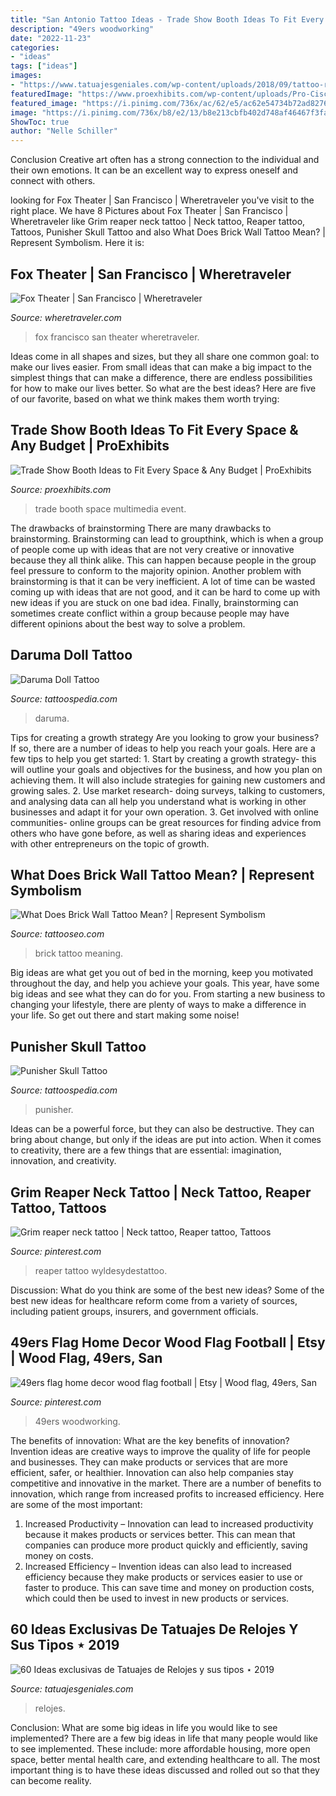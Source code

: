 ```yaml
---
title: "San Antonio Tattoo Ideas - Trade Show Booth Ideas To Fit Every Space &amp; Any Budget"
description: "49ers woodworking"
date: "2022-11-23"
categories:
- "ideas"
tags: ["ideas"]
images:
- "https://www.tatuajesgeniales.com/wp-content/uploads/2018/09/tattoo-reloj-con-rosas-5.jpg?189db0"
featuredImage: "https://www.proexhibits.com/wp-content/uploads/Pro-Cisco_Umbrella_Airstream-RSA2018-4377-300-1.jpg"
featured_image: "https://i.pinimg.com/736x/ac/62/e5/ac62e54734b72ad827623b2e02869f98.jpg"
image: "https://i.pinimg.com/736x/b8/e2/13/b8e213cbfb402d748af46467f3fa391e.jpg"
ShowToc: true
author: "Nelle Schiller"
---
```



Conclusion
Creative art often has a strong connection to the individual and their own emotions. It can be an excellent way to express oneself and connect with others.

	

		
looking for Fox Theater | San Francisco | Wheretraveler you've visit to the right place. We have 8 Pictures about Fox Theater | San Francisco | Wheretraveler like Grim reaper neck tattoo | Neck tattoo, Reaper tattoo, Tattoos, Punisher Skull Tattoo and also What Does Brick Wall Tattoo Mean? | Represent Symbolism. Here it is:
		
    
## Fox Theater | San Francisco | Wheretraveler

<img loading=lazy src="https://www.wheretraveler.com/sites/default/files/images/6808720027_66e5ee118c_o.jpg" onerror="this.onerror=null;this.src='https://tse1.mm.bing.net/th?id=OIP.MWz3cHOA7NNReS509l7bwwHaGE&amp;pid=15.1';" alt="Fox Theater | San Francisco | Wheretraveler">

_Source: wheretraveler.com_

>fox francisco san theater wheretraveler. 

	

Ideas come in all shapes and sizes, but they all share one common goal: to make our lives easier. From small ideas that can make a big impact to the simplest things that can make a difference, there are endless possibilities for how to make our lives better. So what are the best ideas? Here are five of our favorite, based on what we think makes them worth trying: 

    
## Trade Show Booth Ideas To Fit Every Space &amp; Any Budget | ProExhibits

<img loading=lazy src="https://www.proexhibits.com/wp-content/uploads/Pro-Cisco_Umbrella_Airstream-RSA2018-4377-300-1.jpg" onerror="this.onerror=null;this.src='https://tse1.mm.bing.net/th?id=OIP.IOSW0ihGdpMEFNDmDWV1AgHaE7&amp;pid=15.1';" alt="Trade Show Booth Ideas to Fit Every Space &amp; Any Budget | ProExhibits">

_Source: proexhibits.com_

>trade booth space multimedia event. 

	

The drawbacks of brainstorming
There are many drawbacks to brainstorming. Brainstorming can lead to groupthink, which is when a group of people come up with ideas that are not very creative or innovative because they all think alike. This can happen because people in the group feel pressure to conform to the majority opinion. Another problem with brainstorming is that it can be very inefficient. A lot of time can be wasted coming up with ideas that are not good, and it can be hard to come up with new ideas if you are stuck on one bad idea. Finally, brainstorming can sometimes create conflict within a group because people may have different opinions about the best way to solve a problem.

    
## Daruma Doll Tattoo

<img loading=lazy src="http://tattoospedia.com/wp-content/uploads/2016/03/Daruma-Doll-Tattoo-1077.jpg" onerror="this.onerror=null;this.src='https://tse1.mm.bing.net/th?id=OIP.Be1z4E76ZKz-11YKq5jmmQHaFj&amp;pid=15.1';" alt="Daruma Doll Tattoo">

_Source: tattoospedia.com_

>daruma. 

	

Tips for creating a growth strategy
Are you looking to grow your business? If so, there are a number of ideas to help you reach your goals. Here are a few tips to help you get started: 1. Start by creating a growth strategy- this will outline your goals and objectives for the business, and how you plan on achieving them. It will also include strategies for gaining new customers and growing sales. 2. Use market research- doing surveys, talking to customers, and analysing data can all help you understand what is working in other businesses and adapt it for your own operation. 3. Get involved with online communities- online groups can be great resources for finding advice from others who have gone before, as well as sharing ideas and experiences with other entrepreneurs on the topic of growth. 
    
## What Does Brick Wall Tattoo Mean? | Represent Symbolism

<img loading=lazy src="https://www.tattooseo.com/wp-content/uploads/2018/08/Brick-Wall-Tattoo-Meaning-44.jpg" onerror="this.onerror=null;this.src='https://tse2.mm.bing.net/th?id=OIP.ss0bitDtvQ1nVjTW1vAGmAAAAA&amp;pid=15.1';" alt="What Does Brick Wall Tattoo Mean? | Represent Symbolism">

_Source: tattooseo.com_

>brick tattoo meaning. 

	

Big ideas are what get you out of bed in the morning, keep you motivated throughout the day, and help you achieve your goals. This year, have some big ideas and see what they can do for you. From starting a new business to changing your lifestyle, there are plenty of ways to make a difference in your life. So get out there and start making some noise!

    
## Punisher Skull Tattoo

<img loading=lazy src="http://tattoospedia.com/wp-content/uploads/2016/03/Punisher-Skull-Tattoo-230.jpg" onerror="this.onerror=null;this.src='https://tse1.mm.bing.net/th?id=OIP.ESOT_iYFMIOVT4UdkJgcCAHaFj&amp;pid=15.1';" alt="Punisher Skull Tattoo">

_Source: tattoospedia.com_

>punisher. 

	

Ideas can be a powerful force, but they can also be destructive. They can bring about change, but only if the ideas are put into action. When it comes to creativity, there are a few things that are essential: imagination, innovation, and creativity.

    
## Grim Reaper Neck Tattoo | Neck Tattoo, Reaper Tattoo, Tattoos

<img loading=lazy src="https://i.pinimg.com/736x/ac/62/e5/ac62e54734b72ad827623b2e02869f98.jpg" onerror="this.onerror=null;this.src='https://tse1.mm.bing.net/th?id=OIP.KCYXSrG-TyOJV7hl7dC6_gHaJ3&amp;pid=15.1';" alt="Grim reaper neck tattoo | Neck tattoo, Reaper tattoo, Tattoos">

_Source: pinterest.com_

>reaper tattoo wyldesydestattoo. 

	

Discussion: What do you think are some of the best new ideas?
Some of the best new ideas for healthcare reform come from a variety of sources, including patient groups, insurers, and government officials.

    
## 49ers Flag Home Decor Wood Flag Football | Etsy | Wood Flag, 49ers, San

<img loading=lazy src="https://i.pinimg.com/736x/b8/e2/13/b8e213cbfb402d748af46467f3fa391e.jpg" onerror="this.onerror=null;this.src='https://tse4.mm.bing.net/th?id=OIP.IM3gi4dAbaIknV1Dcz3jqgHaFj&amp;pid=15.1';" alt="49ers flag home decor wood flag football | Etsy | Wood flag, 49ers, San">

_Source: pinterest.com_

>49ers woodworking. 

	

The benefits of innovation: What are the key benefits of innovation?
Invention ideas are creative ways to improve the quality of life for people and businesses. They can make products or services that are more efficient, safer, or healthier. Innovation can also help companies stay competitive and innovative in the market. There are a number of benefits to innovation, which range from increased profits to increased efficiency. Here are some of the most important: 
1. Increased Productivity – Innovation can lead to increased productivity because it makes products or services better. This can mean that companies can produce more product quickly and efficiently, saving money on costs. 
2. Increased Efficiency – Invention ideas can also lead to increased efficiency because they make products or services easier to use or faster to produce. This can save time and money on production costs, which could then be used to invest in new products or services.

    
## 60 Ideas Exclusivas De Tatuajes De Relojes Y Sus Tipos ⋆ 2019

<img loading=lazy src="https://www.tatuajesgeniales.com/wp-content/uploads/2018/09/tattoo-reloj-con-rosas-5.jpg?189db0" onerror="this.onerror=null;this.src='https://tse1.mm.bing.net/th?id=OIP.2TxdNWsR1ApV2tlb8yrR7QAAAA&amp;pid=15.1';" alt="60 Ideas exclusivas de Tatuajes de Relojes y sus tipos ⋆ 2019">

_Source: tatuajesgeniales.com_

>relojes. 

	

Conclusion: What are some big ideas in life you would like to see implemented?
There are a few big ideas in life that many people would like to see implemented. These include: more affordable housing, more open space, better mental health care, and extending healthcare to all. The most important thing is to have these ideas discussed and rolled out so that they can become reality.

